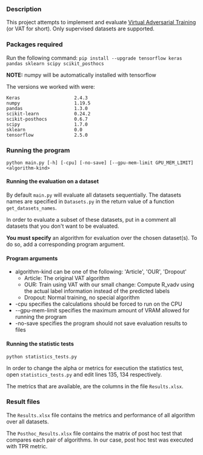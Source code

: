 ### Description
This project attempts to implement and evaluate [Virtual Adversarial Training](https://arxiv.org/pdf/1704.03976.pdf) (or VAT for short).
Only supervised datasets are supported.

### Packages required
Run the following command:
`pip install --upgrade tensorflow keras pandas sklearn scipy scikit_posthocs`

**NOTE:** numpy will be automatically installed with tensorflow

The versions we worked with were:
```
Keras                    2.4.3
numpy                    1.19.5
pandas                   1.3.0
scikit-learn             0.24.2
scikit-posthocs          0.6.7
scipy                    1.7.0
sklearn                  0.0
tensorflow               2.5.0
```

### Running the program
`python main.py [-h] [-cpu] [-no-save] [--gpu-mem-limit GPU_MEM_LIMIT]
               <algorithm-kind>`
#### Running the evaluation on a dataset

By default `main.py` will evaluate all datasets sequentially. The datasets names are specified in `Datasets.py` in the return value of a function `get_datasets_names`.

In order to evaluate a subset of these datasets, put in a comment all datasets that you don't want to be evaluated.

**You must specify** an algorithm for evaluation over the chosen dataset(s). To do so, add a corresponding program argument.

#### Program arguments
* algorithm-kind can be one of the following: 'Article', 'OUR', 'Dropout'
  - Article: The original VAT algorithm
  - OUR: Train using VAT with our small change: Compute R_vadv using the actual label information instead of the predicted labels
  - Dropout: Normal training, no special algorithm
* \-cpu specifies the calculations should be forced to run on the CPU
* \--gpu-mem-limit specifies the maximum amount of VRAM allowed for running the program
* \-no-save specifies the program should not save evaluation results to files

#### Running the statistic tests
    python statistics_tests.py
In order to change the alpha or metrics for execution the statistics test, open `statistics_tests.py` and edit lines 135, 134 respectively.

The metrics that are available, are the columns in the file `Results.xlsx`.

### Result files
The `Results.xlsx` file contains the metrics and performance of all algorithm over all datasets.

The `Posthoc_Results.xlsx` file contains the matrix of post hoc test that compares each pair of algorithms.
In our case, post hoc test was executed with TPR metric.